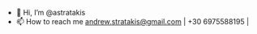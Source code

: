 - 👋 Hi, I’m @astratakis
- 📫 How to reach me andrew.stratakis@gmail.com | +30 6975588195 | 

<!---
astratakis/astratakis is a ✨ special ✨ repository because its `README.md` (this file) appears on your GitHub profile.
You can click the Preview link to take a look at your changes.
--->
